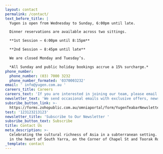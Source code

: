 ```yaml
---
layout: contact
permalink: /contact/
text_before_title: |
  Yugen is open from Wednesday to Sunday, 6:00pm until late.

  Dinner reservations are available across two sittings.

  **1st Session — 6:00pm until 8:15pm**

  **2nd Session — 8:45pm until late**

  We are closed Monday and Tuesday’s.

  *All Sunday and public holiday bookings accrue a 15% surcharge.*
phone_number:
  phone_number: (03) 7000 3232
  phone_number_formated: '0370003232'
email: ' info@yugen.com.au '
careers_title: Careers
careers_text: 'If you are interested in joining our team, please email your resume to:'
newsletter_text: 'We send occasional emails with exclusive offers, news and events. '
subsribe_button_link: >-
  https://forms.zohopublic.com.au/omniaportal/form/YugenTeabarNewsletter/formperma/uur9ukIiQEcekhWWqTZOaU2NE7NV1Kgy0exTheLVPZE
test: '123123213123'
newsletter_title: 'Subscribe to Our Newsletter '
subsribe_button_text: Subscribe
title: Contact Us
meta_description: >-
  Celebrating the cultural richness of Asia in a subterranean setting. Located
  in the heart of South Yarra, on the Corner of Chapel St and Toorak Road.
_template: contact
---
```











